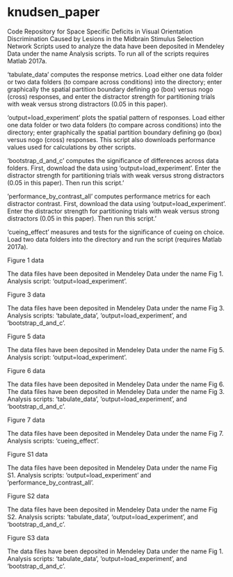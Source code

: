 # knudsen_paper
Code Repository for Space Specific Deficits in Visual Orientation Discrimination Caused by Lesions in the Midbrain Stimulus Selection Network
Scripts used to analyze the data have been deposited in Mendeley Data under the name Analysis scripts. To run all of the scripts requires Matlab 2017a.

‘tabulate_data’ computes the response metrics. Load either one data folder or two data folders (to compare across conditions) into the directory; enter graphically the spatial partition boundary defining go (box) versus nogo (cross) responses, and enter the distractor strength for partitioning trials with weak versus strong distractors (0.05 in this paper).

‘output=load_experiment’ plots the spatial pattern of responses. Load either one data folder or two data folders (to compare across conditions) into the directory; enter graphically the spatial partition boundary defining go (box) versus nogo (cross) responses. This script also downloads performance values used for calculations by other scripts.

‘bootstrap_d_and_c’ computes the significance of differences across data folders. First, download the data using ‘output=load_experiment’. Enter the distractor strength for partitioning trials with weak versus strong distractors (0.05 in this paper). Then run this script.’

’performance_by_contrast_all’ computes performance metrics for each distractor contrast. First, download the data using ‘output=load_experiment’. Enter the distractor strength for partitioning trials with weak versus strong distractors (0.05 in this paper). Then run this script.’

‘cueing_effect’ measures and tests for the significance of cueing on choice. Load two data folders into the directory and run the script (requires Matlab 2017a).

Figure 1 data

The data files have been deposited in Mendeley Data under the name Fig 1. Analysis script: ‘output=load_experiment’.

Figure 3 data

The data files have been deposited in Mendeley Data under the name Fig 3. Analysis scripts: ‘tabulate_data’, ‘output=load_experiment’, and ‘bootstrap_d_and_c’.

Figure 5 data

The data files have been deposited in Mendeley Data under the name Fig 5. Analysis script: ‘output=load_experiment’.

Figure 6 data

The data files have been deposited in Mendeley Data under the name Fig 6. The data files have been deposited in Mendeley Data under the name Fig 3. Analysis scripts: ‘tabulate_data’, ‘output=load_experiment’, and ‘bootstrap_d_and_c’.

Figure 7 data

The data files have been deposited in Mendeley Data under the name Fig 7. Analysis scripts: ‘cueing_effect’.

Figure S1 data

The data files have been deposited in Mendeley Data under the name Fig S1. Analysis scripts: ‘output=load_experiment’ and ’performance_by_contrast_all’.

Figure S2 data

The data files have been deposited in Mendeley Data under the name Fig S2. Analysis scripts: ‘tabulate_data’, ‘output=load_experiment’, and ‘bootstrap_d_and_c’.

Figure S3 data

The data files have been deposited in Mendeley Data under the name Fig 1. Analysis scripts: ‘tabulate_data’, ‘output=load_experiment’, and ‘bootstrap_d_and_c’.
